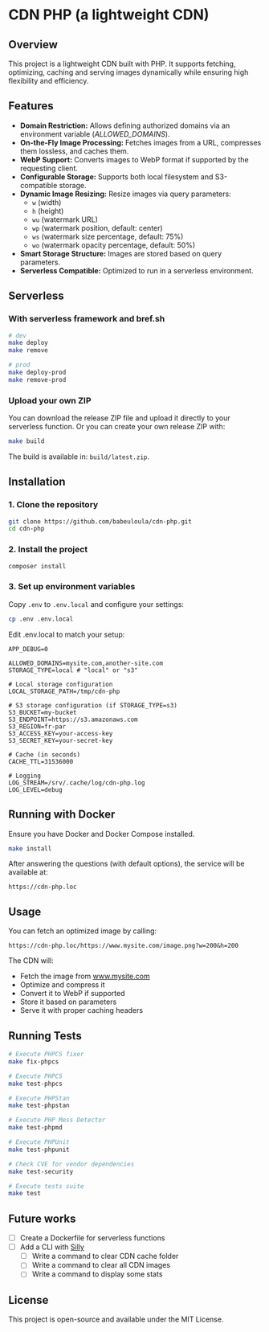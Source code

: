 # CDN PHP (a lightweight CDN)

## Overview

This project is a lightweight CDN built with PHP.
It supports fetching, optimizing, caching and serving images dynamically while ensuring high flexibility and efficiency.

## Features

- **Domain Restriction:** Allows defining authorized domains via an environment variable (_ALLOWED_DOMAINS_).
- **On-the-Fly Image Processing:** Fetches images from a URL, compresses them lossless, and caches them.
- **WebP Support:** Converts images to WebP format if supported by the requesting client.
- **Configurable Storage:** Supports both local filesystem and S3-compatible storage.
- **Dynamic Image Resizing:** Resize images via query parameters:
  - `w` (width)
  - `h` (height)
  - `wu` (watermark URL)
  - `wp` (watermark position, default: center)
  - `ws` (watermark size percentage, default: 75%)
  - `wo` (watermark opacity percentage, default: 50%)
- **Smart Storage Structure:** Images are stored based on query parameters.
- **Serverless Compatible:** Optimized to run in a serverless environment.

## Serverless

### With serverless framework and bref.sh

```bash
# dev
make deploy
make remove

# prod
make deploy-prod
make remove-prod
```

### Upload your own ZIP

You can download the release ZIP file and upload it directly to your serverless function.
Or you can create your own release ZIP with:

```bash
make build
```

The build is available in: `build/latest.zip`.

## Installation

### 1. Clone the repository

```bash
git clone https://github.com/babeuloula/cdn-php.git
cd cdn-php
```

### 2. Install the project

```bash
composer install
```

### 3. Set up environment variables

Copy `.env` to `.env.local` and configure your settings:

```bash
cp .env .env.local
```

Edit .env.local to match your setup:

```
APP_DEBUG=0

ALLOWED_DOMAINS=mysite.com,another-site.com
STORAGE_TYPE=local # "local" or "s3"

# Local storage configuration
LOCAL_STORAGE_PATH=/tmp/cdn-php

# S3 storage configuration (if STORAGE_TYPE=s3)
S3_BUCKET=my-bucket
S3_ENDPOINT=https://s3.amazonaws.com
S3_REGION=fr-par
S3_ACCESS_KEY=your-access-key
S3_SECRET_KEY=your-secret-key

# Cache (in seconds)
CACHE_TTL=31536000

# Logging
LOG_STREAM=/srv/.cache/log/cdn-php.log
LOG_LEVEL=debug
```

## Running with Docker

Ensure you have Docker and Docker Compose installed.

```bash
make install
```

After answering the questions (with default options), the service will be available at:

```
https://cdn-php.loc
```

## Usage

You can fetch an optimized image by calling:

```
https://cdn-php.loc/https://www.mysite.com/image.png?w=200&h=200
```

The CDN will:
- Fetch the image from www.mysite.com
- Optimize and compress it
- Convert it to WebP if supported
- Store it based on parameters
- Serve it with proper caching headers

## Running Tests

```bash
# Execute PHPCS fixer
make fix-phpcs

# Execute PHPCS
make test-phpcs

# Execute PHPStan
make test-phpstan

# Execute PHP Mess Detector
make test-phpmd

# Execute PHPUnit
make test-phpunit

# Check CVE for vendor dependencies
make test-security

# Execute tests suite
make test
```

## Future works

- [ ] Create a Dockerfile for serverless functions
- [ ] Add a CLI with [Silly](https://github.com/mnapoli/silly)
  - [ ] Write a command to clear CDN cache folder
  - [ ] Write a command to clear all CDN images
  - [ ] Write a command to display some stats

## License

This project is open-source and available under the MIT License.
